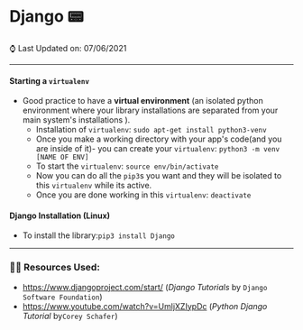 # Django 📟

⌚ Last Updated on: 07/06/2021

***

#### Starting a `virtualenv`

* Good practice to have a **virtual environment** (an isolated python environment where your library installations are separated from your main system's installations ).
  * Installation of `virtualenv`: `sudo apt-get install python3-venv`
  * Once you make a working directory with your app's code(and you are inside of it)- you can create your `virtualenv`:  `python3 -m venv [NAME OF ENV]`
  * To start the `virtualenv`: `source env/bin/activate`
  * Now you can do all the `pip3`s you want and they will be isolated to this `virtualenv` while its active.
  * Once you are done working in this `virtualenv`: `deactivate`

#### Django Installation (Linux)

* To install the library:`pip3 install Django`







***

### 🥽🥼 Resources Used:

* https://www.djangoproject.com/start/ (*Django Tutorials* by `Django Software Foundation`)
* https://www.youtube.com/watch?v=UmljXZIypDc (*Python Django Tutorial* by`Corey Schafer`)